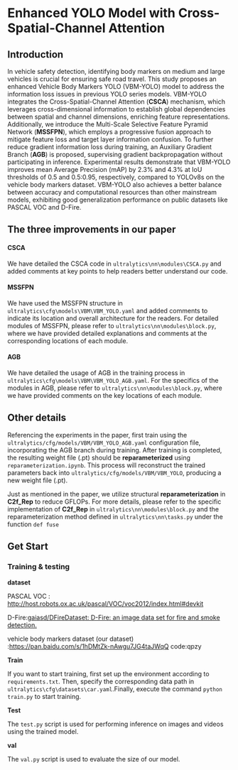 # Enhanced YOLO Model with Cross-Spatial-Channel Attention

## Introduction

In vehicle safety detection, identifying body markers on medium and large vehicles is crucial for ensuring safe road travel. This study proposes an enhanced Vehicle Body Markers YOLO (VBM-YOLO) model to address the information loss issues in previous YOLO series models. VBM-YOLO integrates the Cross-Spatial-Channel Attention (**CSCA**) mechanism, which leverages cross-dimensional information to establish global dependencies between spatial and channel dimensions, enriching feature representations. Additionally, we introduce the Multi-Scale Selective Feature Pyramid Network (**MSSFPN**), which employs a progressive fusion approach to mitigate feature loss and target layer information confusion. To further reduce gradient information loss during training, an Auxiliary Gradient Branch (**AGB**) is proposed, supervising gradient backpropagation without participating in inference. Experimental results demonstrate that VBM-YOLO improves mean Average Precision (mAP) by 2.3% and 4.3% at IoU thresholds of 0.5 and 0.5:0.95, respectively, compared to YOLOv8s on the vehicle body markers dataset. VBM-YOLO also achieves a better balance between accuracy and computational resources than other mainstream models, exhibiting good generalization performance on public datasets like PASCAL VOC and D-Fire.

## The three improvements in our paper

#### **CSCA**

We have detailed the CSCA code in `ultralytics\nn\modules\CSCA.py` and added comments at key points to help readers better understand our code.

#### **MSSFPN**

We have used the MSSFPN structure in `ultralytics\cfg\models\VBM\VBM_YOLO.yaml` and added comments to indicate its location and overall architecture for the readers. For detailed modules of MSSFPN, please refer to `ultralytics\nn\modules\block.py`, where we have provided detailed explanations and comments at the corresponding locations of each module.

#### **AGB**

We have detailed the usage of AGB in the training process in `ultralytics\cfg\models\VBM\VBM_YOLO_AGB.yaml`. For the specifics of the modules in AGB, please refer to `ultralytics\nn\modules\block.py`, where we have provided comments on the key locations of each module.



## **Other details**

Referencing the experiments in the paper, first train using the `ultralytics/cfg/models/VBM/VBM_YOLO_AGB.yaml` configuration file, incorporating the AGB branch during training. After training is completed, the resulting weight file (.pt) should be **reparameterized** using `reparameterization.ipynb`. This process will reconstruct the trained parameters back into `ultralytics/cfg/models/VBM/VBM_YOLO`, producing a new weight file (.pt).



Just as mentioned in the paper, we utilize structural **reparameterization** in **C2f_Rep** to reduce GFLOPs. For more details, please refer to the specific implementation of **C2f_Rep** in `ultralytics\nn\modules\block.py` and the reparameterization method defined in `ultralytics\nn\tasks.py` under the function `def fuse`



## Get Start

### **Training & testing**

**dataset**

PASCAL VOC : http://host.robots.ox.ac.uk/pascal/VOC/voc2012/index.html#devkit

D-Fire:[gaiasd/DFireDataset: D-Fire: an image data set for fire and smoke detection.](https://github.com/gaiasd/DFireDataset)

vehicle body markers dataset (our dataset) :https://pan.baidu.com/s/1hDMtZk-nAwgu7JG4taJWqQ  code:qpzy



**Train**

If you want to start training, first set up the environment according to `requirements.txt`. Then, specify the corresponding data path in `ultralytics\cfg\datasets\car.yaml`.Finally, execute the command `python train.py` to start training.

**Test**

The `test.py` script is used for performing inference on images and videos using the trained model.

**val**

The `val.py` script is used to evaluate the size of our model.